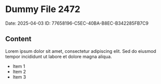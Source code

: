 # Dummy File 2472

Date: 2025-04-03
ID: 77658196-C5EC-40BA-B8EC-B342285FB7C9

## Content

Lorem ipsum dolor sit amet, consectetur adipiscing elit.
Sed do eiusmod tempor incididunt ut labore et dolore magna aliqua.

* Item 1
* Item 2
* Item 3
